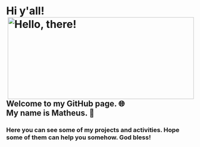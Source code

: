 # Hi y'all!  <a href="#"> <img src="https://media.tenor.com/l_bu3JheqaoAAAAC/clint-eastwood-the-good-the-bad-and-the-ugly.gif" title="hello" width="500" height="220" align="right" alt="Hello, there!"> </a>
## Welcome to my GitHub page. 🌐 <br> My name is Matheus. 🤝

### Here you can see some of my projects and activities. Hope some of them can help you somehow. God bless!
